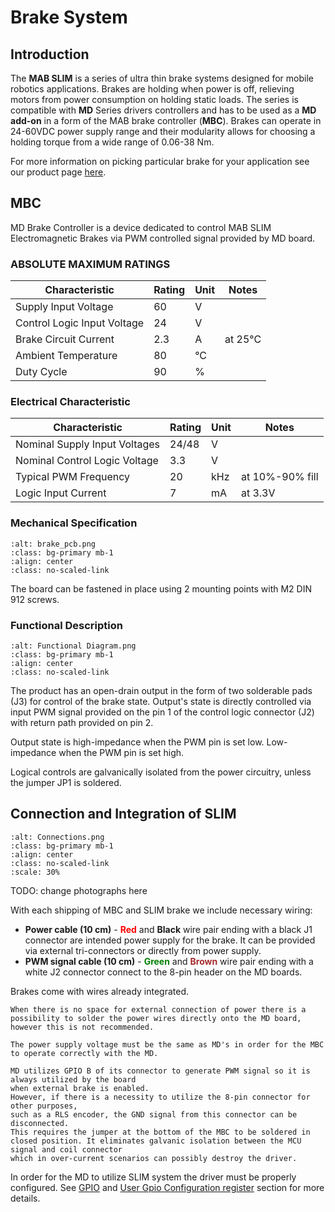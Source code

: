 # Brake System

## Introduction
The **MAB SLIM** is a series of ultra thin brake systems designed for mobile robotics applications. Brakes are holding when power is off, relieving motors from power consumption on holding static loads. The series is compatible with **MD** Series drivers controllers and has to be used as a **MD add-on** in a form of the MAB brake controller (**MBC**). Brakes can operate in 24-60VDC power supply range and their modularity allows for choosing a holding torque from a wide range of 0.06-38 Nm.

For more information on picking particular brake for your application see our product page [here](https://www.mabrobotics.pl/product-page/mab-slim-electromagnetic-brake). 

## MBC

MD Brake Controller is a device dedicated to control MAB SLIM Electromagnetic Brakes via PWM controlled signal provided by MD board. 

### ABSOLUTE MAXIMUM RATINGS

| Characteristic              | Rating | Unit | Notes   |
| --------------------------- | ------ | ---- | ------- |
| Supply Input Voltage        | 60     | V    |         |
| Control Logic Input Voltage | 24     | V    |         |
| Brake Circuit Current       | 2.3    | A    | at 25°C |
| Ambient Temperature         | 80     | °C   |         |
| Duty Cycle                  | 90     | %    |         |

### Electrical Characteristic
| Characteristic                | Rating | Unit | Notes           |
| ----------------------------- | ------ | ---- | --------------- |
| Nominal Supply Input Voltages | 24/48  | V    |                 |
| Nominal Control Logic Voltage | 3.3    | V    |                 |
| Typical PWM Frequency         | 20     | kHz  | at 10%-90% fill |
| Logic Input Current           | 7      | mA   | at 3.3V         |

<div style="page-break-after: always;"></div>

### Mechanical Specification

```{figure} images/brake_pcb.png
:alt: brake_pcb.png
:class: bg-primary mb-1
:align: center
:class: no-scaled-link
```
The board can be fastened in place using 2 mounting points with M2 DIN 912 screws.

<div style="page-break-after: always;"></div>

### Functional Description

```{figure} images/functional_diagram.png
:alt: Functional Diagram.png
:class: bg-primary mb-1
:align: center
:class: no-scaled-link
```

The product has an open-drain output in the form of two solderable pads (J3) for control of the brake state. Output's state is directly controlled via input PWM signal provided on the pin 1 of the control logic connector (J2) with return path provided on pin 2.

Output state is high-impedance when the PWM pin is set low. Low-impedance when the PWM pin is set high.

Logical controls are galvanically isolated from the power circuitry, unless the jumper JP1 is soldered.

## Connection and Integration of SLIM

```{figure} images/MBC_connected.png
:alt: Connections.png
:class: bg-primary mb-1
:align: center
:class: no-scaled-link
:scale: 30%
```

TODO: change photographs here


With each shipping of MBC and SLIM brake we include necessary wiring:

- **Power cable (10 cm)** - <span style='color: red'>**Red**</span> and **Black** wire pair ending with a black J1 connector are intended power supply for the brake. It can be provided via external tri-connectors or directly from power supply. 
- **PWM signal cable (10 cm)** - <span style='color: green'>**Green**</span> and <span style='color: brown'>**Brown**</span> wire pair ending with a white J2 connector connect to the 8-pin header on the MD boards.

Brakes come with wires already integrated.

```{note}
When there is no space for external connection of power there is a possibility to solder the power wires directly onto the MD board, however this is not recommended. 
```

```{important}
The power supply voltage must be the same as MD's in order for the MBC to operate correctly with the MD.
```



```{note}
MD utilizes GPIO B of its connector to generate PWM signal so it is always utilized by the board 
when external brake is enabled.
However, if there is a necessity to utilize the 8-pin connector for other purposes, 
such as a RLS encoder, the GND signal from this connector can be disconnected.
This requires the jumper at the bottom of the MBC to be soldered in closed position. It eliminates galvanic isolation between the MCU signal and coil connector
which in over-current scenarios can possibly destroy the driver.
```

In order for the MD to utilize SLIM system the driver must be properly configured. See [GPIO](GPIO) and [User Gpio Configuration register](registers) section for more details.

